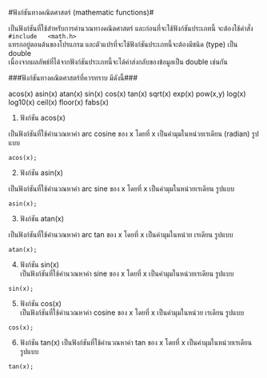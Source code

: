 #ฟังก์ชันทางคณิตศาสตร์  (mathematic  functions)#

เป็นฟังก์ชันที่ใช้สำหรับการคำนวณทางคณิตศาสตร์  และก่อนที่จะใช้ฟังก์ชันประเภทนี้  จะต้องใช้คำสั่ง   `#include   <math.h>`  
แทรกอยู่ตอนต้นของโปรแกรม  และตัวแปรที่จะใช้ฟังก์ชันประเภทนี้จะต้องมีชนิด  (type)  เป็น  double  
เนื่องจากผลลัพธ์ที่ได้จากฟังก์ชันประเภทนี้จะได้ค่าส่งกลับของข้อมูลเป็น  double  เช่นกัน

###ฟังก์ชันทางคณิตศาสตร์ที่ควรทราบ  มีดังนี้###

acos(x)               asin(x)               atan(x)
sin(x)                cos(x)                tan(x)
sqrt(x)               exp(x)                pow(x,y)
log(x)                log10(x)              ceil(x)
floor(x)              fabs(x)

 1) ฟังก์ชัน  acos(x)  

เป็นฟังก์ชันที่ใช้คำนวณหาค่า  arc   cosine  ของ  x  โดยที่  x  เป็นค่ามุมในหน่วยเรเดียน  (radian)
รูปแบบ
```
acos(x);
```
2) ฟังก์ชัน  asin(x)  

เป็นฟังก์ชันที่ใช้คำนวณหาค่า  arc   sine  ของ  x  โดยที่  x  เป็นค่ามุมในหน่วยเรเดียน
รูปแบบ
```
asin(x);
```
3) ฟังก์ชัน  atan(x)  

เป็นฟังก์ชันที่ใช้คำนวณหาค่า  arc   tan  ของ  x  โดยที่  x  เป็นค่ามุมในหน่วย
เรเดียน 
รูปแบบ
```
atan(x);
```
4) ฟังก์ชัน  sin(x)  
เป็นฟังก์ชันที่ใช้คำนวณหาค่า  sine  ของ  x  โดยที่  x  เป็นค่ามุมในหน่วยเรเดียน
รูปแบบ
```
sin(x);
```
5) ฟังก์ชัน  cos(x)  
เป็นฟังก์ชันที่ใช้คำนวณหาค่า  cosine  ของ  x  โดยที่  x  เป็นค่ามุมในหน่วย
เรเดียน
รูปแบบ
```
cos(x);
```
6) ฟังก์ชัน  tan(x) 
เป็นฟังก์ชันที่ใช้คำนวณหาค่า  tan  ของ  x  โดยที่  x  เป็นค่ามุมในหน่วยเรเดียน
รูปแบบ
```
tan(x);
```
